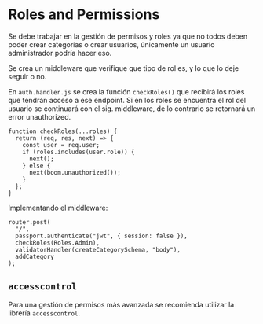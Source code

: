 # Roles and Permissions

Se debe trabajar en la gestión de permisos y roles ya que no todos deben poder crear categorías o crear usuarios, únicamente un usuario administrador podría hacer eso.

Se crea un middleware que verifique que tipo de rol es, y lo que lo deje seguir o no.

En `auth.handler.js` se crea la función `checkRoles()` que recibirá los roles que tendrán acceso a ese endpoint. Si en los roles se encuentra el rol del usuario se continuará con el sig. middleware, de lo contrario se retornará un error unauthorized.

    function checkRoles(...roles) {
      return (req, res, next) => {
        const user = req.user;
        if (roles.includes(user.role)) {
          next();
        } else {
          next(boom.unauthorized());
        }
      };
    }

Implementando el middleware:

    router.post(
      "/",
      passport.authenticate("jwt", { session: false }),
      checkRoles(Roles.Admin),
      validatorHandler(createCategorySchema, "body"),
      addCategory
    );

## `accesscontrol`

Para una gestión de permisos más avanzada se recomienda utilizar la librería `accesscontrol`.
